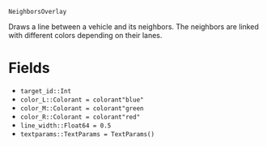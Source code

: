 ```
NeighborsOverlay
```

Draws a line between a vehicle and its neighbors. The neighbors are linked with different colors depending on their lanes.

# Fields

  * `target_id::Int`
  * `color_L::Colorant = colorant"blue"`
  * `color_M::Colorant = colorant"green`
  * `color_R::Colorant = colorant"red"`
  * `line_width::Float64 = 0.5`
  * `textparams::TextParams = TextParams()`
